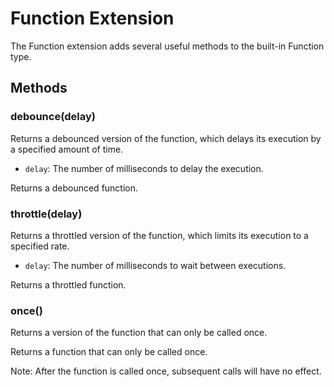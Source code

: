 # Function Extension

The Function extension adds several useful methods to the built-in Function type.

## Methods

### debounce(delay)

Returns a debounced version of the function, which delays its execution by a specified amount of time.

* `delay`: The number of milliseconds to delay the execution.

Returns a debounced function.

### throttle(delay)

Returns a throttled version of the function, which limits its execution to a specified rate.

* `delay`: The number of milliseconds to wait between executions.

Returns a throttled function.

### once()

Returns a version of the function that can only be called once.

Returns a function that can only be called once.

Note: After the function is called once, subsequent calls will have no effect.